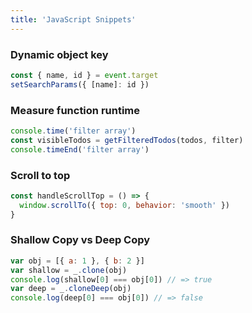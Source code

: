 ```yaml
---
title: 'JavaScript Snippets'
---
```


### Dynamic object key

```jsx
const { name, id } = event.target
setSearchParams({ [name]: id })
```

### Measure function runtime

```js
console.time('filter array')
const visibleTodos = getFilteredTodos(todos, filter)
console.timeEnd('filter array')
```

### Scroll to top

```jsx
const handleScrollTop = () => {
  window.scrollTo({ top: 0, behavior: 'smooth' })
}
```

### Shallow Copy vs Deep Copy

```js
var obj = [{ a: 1 }, { b: 2 }]
var shallow = _.clone(obj)
console.log(shallow[0] === obj[0]) // => true
var deep = _.cloneDeep(obj)
console.log(deep[0] === obj[0]) // => false
```
